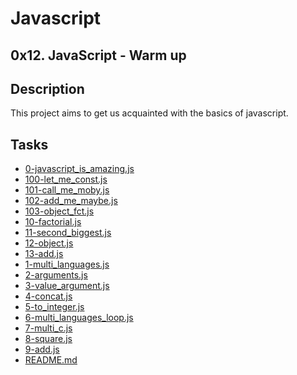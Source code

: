 # Javascript
## 0x12. JavaScript - Warm up

## Description
This project aims to get us acquainted with the basics of
javascript.

## Tasks
* [0-javascript_is_amazing.js](0-javascript_is_amazing.js)
* [100-let_me_const.js](100-let_me_const.js)
* [101-call_me_moby.js](101-call_me_moby.js)
* [102-add_me_maybe.js](102-add_me_maybe.js)
* [103-object_fct.js](103-object_fct.js)
* [10-factorial.js](10-factorial.js)
* [11-second_biggest.js](11-second_biggest.js)
* [12-object.js](12-object.js)
* [13-add.js](13-add.js)
* [1-multi_languages.js](1-multi_languages.js)
* [2-arguments.js](2-arguments.js)
* [3-value_argument.js](3-value_argument.js)
* [4-concat.js](4-concat.js)
* [5-to_integer.js](5-to_integer.js)
* [6-multi_languages_loop.js](6-multi_languages_loop.js)
* [7-multi_c.js](7-multi_c.js)
* [8-square.js](8-square.js)
* [9-add.js](9-add.js)
* [README.md](README.md)
